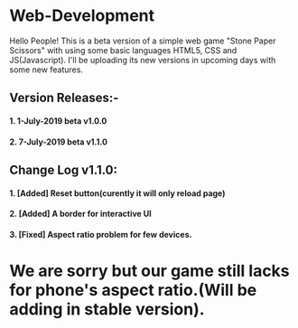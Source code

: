 # Web-Development

Hello People!
This is a beta version of a simple web game "Stone Paper Scissors" with using some basic
languages HTML5, CSS and JS(Javascript).
I'll be uploading its new versions in upcoming days with some new features.

## Version Releases:-
  #### 1. 1-July-2019 beta v1.0.0
  #### 2. 7-July-2019 beta v1.1.0
  
  
## Change Log v1.1.0:
  #### 1. [Added] Reset button(curently it will only reload page)
  #### 2. [Added] A border for interactive UI
  #### 3. [Fixed] Aspect ratio problem for few devices.
  
 # We are sorry but our game still lacks for phone's aspect ratio.(Will be adding in stable version).
